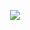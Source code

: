
<p align="center">
  <img src="https://cdn.discordapp.com/attachments/822400154187464718/1210625735954407434/image_12.png?ex=65eb3e13&is=65d8c913&hm=a37e6eb71832291d6efd76d8816b9bdc6a44b68b044128197eaf7ef96687ab07&"/>
</p>
